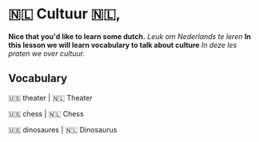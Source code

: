 # 🇳🇱 Cultuur 🇳🇱,

__Nice that you'd like to learn some dutch.__
_Leuk om Nederlands te leren_
__In this lesson we will learn vocabulary to talk about culture__
_In deze les praten we over cultuur._

## Vocabulary

🇺🇸 theater        | 🇳🇱 Theater  

🇺🇸 chess          | 🇳🇱 Chess  

🇺🇸 dinosaures     | 🇳🇱 Dinosaurus  